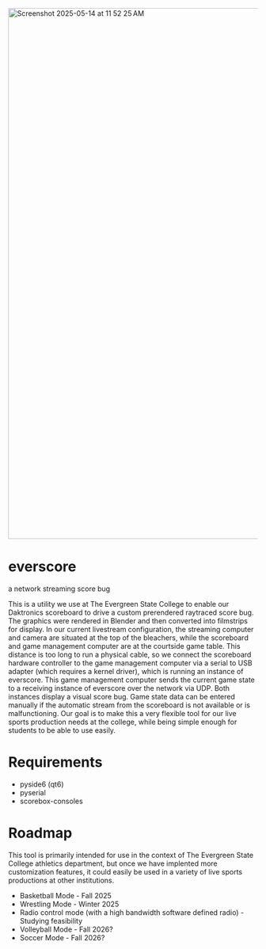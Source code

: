 <img width="1072" alt="Screenshot 2025-05-14 at 11 52 25 AM" src="https://github.com/user-attachments/assets/32117233-1a84-4fb5-ba0b-d1c74ccb10da" />

# everscore
a network streaming score bug

This is a utility we use at The Evergreen State College to enable our Daktronics scoreboard to drive a custom prerendered raytraced score bug. The graphics were rendered in Blender and then converted into filmstrips for display. In our current livestream configuration, the streaming computer and camera are situated at the top of the bleachers, while the scoreboard and game management computer are at the courtside game table. This distance is too long to run a physical cable, so we connect the scoreboard hardware controller to the game management computer via a serial to USB adapter (which requires a kernel driver), which is running an instance of everscore. This game management computer sends the current game state to a receiving instance of everscore over the network via UDP. Both instances display a visual score bug. Game state data can be entered manually if the automatic stream from the scoreboard is not available or is malfunctioning. Our goal is to make this a very flexible tool for our live sports production needs at the college, while being simple enough for students to be able to use easily.

# Requirements
- pyside6 (qt6)
- pyserial
- scorebox-consoles

# Roadmap
This tool is primarily intended for use in the context of The Evergreen State College athletics department, but once we have implented more customization features, it could easily be used in a variety of live sports productions at other institutions.

- Basketball Mode - Fall 2025
- Wrestling Mode - Winter 2025
- Radio control mode (with a high bandwidth software defined radio) - Studying feasibility
- Volleyball Mode - Fall 2026?
- Soccer Mode - Fall 2026?
